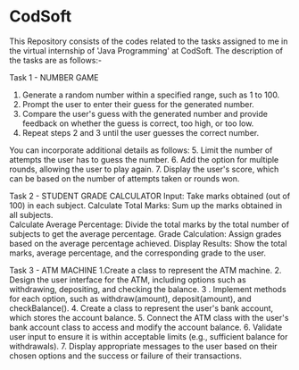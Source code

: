 # CodSoft
This Repository consists of the codes related to the tasks assigned to me in the virtual internship of 'Java Programming' at CodSoft. The description of the tasks are as follows:-

Task 1 - NUMBER GAME
  1. Generate a random number within a specified range, such as 1 to 100.
  2. Prompt the user to enter their guess for the generated number.
  3. Compare the user's guess with the generated number and provide feedback on whether the guess
     is correct, too high, or too low.
  4. Repeat steps 2 and 3 until the user guesses the correct number.

You can incorporate additional details as follows:
  5. Limit the number of attempts the user has to guess the number.
  6. Add the option for multiple rounds, allowing the user to play again.
  7. Display the user's score, which can be based on the number of attempts taken or rounds won.


Task 2 - STUDENT GRADE CALCULATOR
  Input: Take marks obtained (out of 100) in each subject.
  Calculate Total Marks: Sum up the marks obtained in all subjects.    
  Calculate Average Percentage: Divide the total marks by the total number of subjects to get the
                                average percentage.
  Grade Calculation: Assign grades based on the average percentage achieved.
  Display Results: Show the total marks, average percentage, and the corresponding grade to the user.

Task 3 - ATM MACHINE
  1.Create a class to represent the ATM machine.
  2. Design the user interface for the ATM, including options such as withdrawing, depositing, and
     checking the balance.
  3 . Implement methods for each option, such as withdraw(amount), deposit(amount), and
      checkBalance().
  4. Create a class to represent the user's bank account, which stores the account balance.
  5. Connect the ATM class with the user's bank account class to access and modify the account
     balance.
  6. Validate user input to ensure it is within acceptable limits (e.g., sufficient balance for withdrawals).
  7. Display appropriate messages to the user based on their chosen options and the success or failure
     of their transactions.
